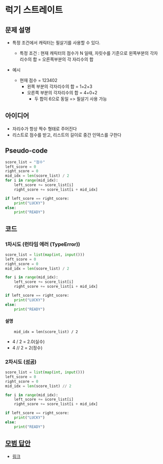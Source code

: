 # 럭기 스트레이트

## 문제 설명

- 특정 조건에서 캐릭터는 필살기를 사용할 수 있다.
    - 특정 조건 : 현재 캐릭터의 점수가 N 일때, 자릿수를 기준으로 왼쪽부분의 각자리수의 합 = 오른쪽부분의 각 자리수의 합

- 예시
    - 현재 점수 = 123402
        - 왼쪽 부분의 각자리수의 합 = 1+2+3
        - 오른쪽 부분의 각자리수의 합 = 4+0+2
            - 두 합이 6으로 동일 => 필살기 사용 가능

## 아이디어

- 자리수가 항상 짝수 형태로 주어진다
- 리스트로 점수를 받고, 리스트의 길이로 중간 인덱스를 구한다

## Pseudo-code

```python
score_list = "점수"
left_score = 0
right_score = 0
mid_idx = len(score_list) / 2
for i in range(mid_idx):
    left_score += score_list[i]
    right_score += score_list[i + mid_idx]

if left_score == right_score:
    print("LUCKY")
else:
    print("READY")
```

## 코드

### 1차시도 (런타임 에러 (TypeError))

```python
score_list = list(map(int, input()))
left_score = 0
right_score = 0
mid_idx = len(score_list) / 2

for i in range(mid_idx):
    left_score += score_list[i]
    right_score += score_list[i + mid_idx]

if left_score == right_score:
    print("LUCKY")
else:
    print("READY")
```

#### 설명

        mid_idx = len(score_list) / 2

- 4 / 2 = 2.0(실수)
- 4 // 2 = 2(정수)

### 2차시도 ([성공](https://www.acmicpc.net/status?user_id=guswns3371&problem_id=18406&from_mine=1))
```python
score_list = list(map(int, input()))
left_score = 0
right_score = 0
mid_idx = len(score_list) // 2

for i in range(mid_idx):
    left_score += score_list[i]
    right_score += score_list[i + mid_idx]

if left_score == right_score:
    print("LUCKY")
else:
    print("READY")
```
## [모범 답안](https://github.com/ndb796/python-for-coding-test/blob/master/12/1.py)

- [링크](https://www.acmicpc.net/problem/18406)

```python

```